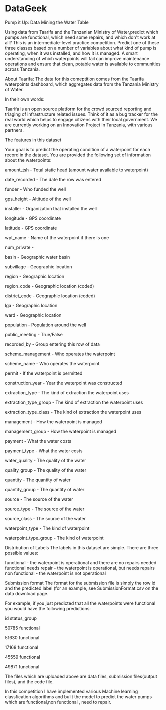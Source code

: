# DataGeek


Pump it Up: Data Mining the Water Table

Using data from Taarifa and the Tanzanian Ministry of Water,predict which pumps are functional, which need some repairs, and which don't work at all? This is an intermediate-level practice competition. Predict one of these three classes based on a number of variables about what kind of pump is operating, when it was installed, and how it is managed. A smart understanding of which waterpoints will fail can improve maintenance operations and ensure that clean, potable water is available to communities across Tanzania.

About Taarifa:
The data for this comeptition comes from the Taarifa waterpoints dashboard, which aggregates data from the Tanzania Ministry of Water.

In their own words:

Taarifa is an open source platform for the crowd sourced reporting and triaging of infrastructure related issues. Think of it as a bug tracker for the real world which helps to engage citizens with their local government. We are currently working on an Innovation Project in Tanzania, with various partners.

The features in this dataset

Your goal is to predict the operating condition of a waterpoint for each record in the dataset. You are provided the following set of information about the waterpoints:

amount_tsh - Total static head (amount water available to waterpoint)

date_recorded - The date the row was entered

funder - Who funded the well

gps_height - Altitude of the well

installer - Organization that installed the well

longitude - GPS coordinate

latitude - GPS coordinate

wpt_name - Name of the waterpoint if there is one

num_private -

basin - Geographic water basin

subvillage - Geographic location

region - Geographic location

region_code - Geographic location (coded)

district_code - Geographic location (coded)

lga - Geographic location

ward - Geographic location

population - Population around the well

public_meeting - True/False

recorded_by - Group entering this row of data

scheme_management - Who operates the waterpoint

scheme_name - Who operates the waterpoint

permit - If the waterpoint is permitted

construction_year - Year the waterpoint was constructed

extraction_type - The kind of extraction the waterpoint uses

extraction_type_group - The kind of extraction the waterpoint uses

extraction_type_class - The kind of extraction the waterpoint uses

management - How the waterpoint is managed

management_group - How the waterpoint is managed

payment - What the water costs

payment_type - What the water costs

water_quality - The quality of the water

quality_group - The quality of the water

quantity - The quantity of water

quantity_group - The quantity of water

source - The source of the water

source_type - The source of the water

source_class - The source of the water

waterpoint_type - The kind of waterpoint

waterpoint_type_group - The kind of waterpoint


Distribution of Labels
The labels in this dataset are simple. There are three possible values:

functional - the waterpoint is operational and there are no repairs needed
functional needs repair - the waterpoint is operational, but needs repairs
non functional - the waterpoint is not operational

Submission format
The format for the submission file is simply the row id and the predicted label (for an example, see SubmissionFormat.csv on the data download page.


For example, if you just predicted that all the waterpoints were functional you would have the following predictions:

id	status_group

50785	functional

51630	functional

17168	functional

45559	functional

49871	functional

The files which are uploaded above are data files, submission files(output files), and the code file.

In this competition I have implemented various Machine learning classfication algorithms and built the model to predict the water pumps which are functional,non functional , need to repair.

